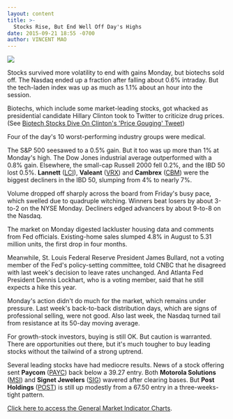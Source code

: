 ```yaml
---
layout: content
title: >-
  Stocks Rise, But End Well Off Day's Highs
date: 2015-09-21 18:55 -0700
author: VINCENT MAO
---
```






![](https://www.investors.com/wp-content/uploads/ibd-migrated-images/MPv_150922_635784462049348237.png)









  

Stocks survived more volatility to end with gains Monday, but biotechs sold off. The Nasdaq ended up a fraction after falling about 0.6% intraday. But the tech-laden index was up as much as 1.1% about an hour into the session.

  

Biotechs, which include some market-leading stocks, got whacked as presidential candidate Hillary Clinton took to Twitter to criticize drug prices. (See [Biotech Stocks Dive On Clinton's 'Price Gouging' Tweet](http://news.investors.com/technology/092115-771997-clinton-drug-price-announcement-rattles-drug-stocks.htm))

  

Four of the day's 10 worst-performing industry groups were medical.

  

The S&P 500 seesawed to a 0.5% gain. But it too was up more than 1% at Monday's high. The Dow Jones industrial average outperformed with a 0.8% gain. Elsewhere, the small-cap Russell 2000 fell 0.2%, and the IBD 50 lost 0.5%. **Lannett** ([LCI](https://research.investors.com/quote.aspx?symbol=LCI)), **Valeant** ([VRX](https://research.investors.com/quote.aspx?symbol=VRX)) and **Cambrex** ([CBM](https://research.investors.com/quote.aspx?symbol=CBM)) were the biggest decliners in the IBD 50, slumping from 4% to nearly 7%.

  

Volume dropped off sharply across the board from Friday's busy pace, which swelled due to quadruple witching. Winners beat losers by about 3-to-2 on the NYSE Monday. Decliners edged advancers by about 9-to-8 on the Nasdaq.

  

The market on Monday digested lackluster housing data and comments from Fed officials. Existing-home sales slumped 4.8% in August to 5.31 million units, the first drop in four months.

  

Meanwhile, St. Louis Federal Reserve President James Bullard, not a voting member of the Fed's policy-setting committee, told CNBC that he disagreed with last week's decision to leave rates unchanged. And Atlanta Fed President Dennis Lockhart, who is a voting member, said that he still expects a hike this year.

  

Monday's action didn't do much for the market, which remains under pressure. Last week's back-to-back distribution days, which are signs of professional selling, were not good. Also last week, the Nasdaq turned tail from resistance at its 50-day moving average.

  

For growth-stock investors, buying is still OK. But caution is warranted. There are opportunities out there, but it's much tougher to buy leading stocks without the tailwind of a strong uptrend.

  

Several leading stocks have had mediocre results. News of a stock offering sent **Paycom** ([PAYC](https://research.investors.com/quote.aspx?symbol=PAYC)) back below a 39.27 entry. Both **Motorola Solutions** ([MSI](https://research.investors.com/quote.aspx?symbol=MSI)) and **Signet Jewelers** ([SIG](https://research.investors.com/quote.aspx?symbol=SIG)) wavered after clearing bases. But **Post Holdings** ([POST](https://research.investors.com/quote.aspx?symbol=POST)) is still up modestly from a 67.50 entry in a three-weeks-tight pattern.

  

[Click here to access the General Market Indicator Charts](https://www.investors.com/pdf/GMI_092215.pdf).




